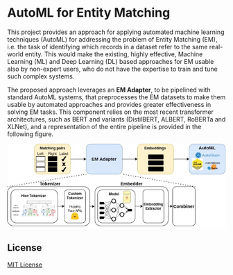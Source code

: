 # AutoML for Entity Matching

This project provides an approach for applying automated machine learning techniques (AutoML) for addressing the problem of Entity Matching (EM), i.e. the task of identifying which records in a dataset refer to the same real-world entity. This would make the existing, highly effective, Machine Learning (ML) and Deep Learning (DL) based approaches for EM usable also by non-expert users, who do not have the expertise to train and tune such complex systems.

The proposed approach leverages an **EM Adapter**, to be pipelined with standard AutoML systems, that preprocesses the EM datasets to make them usable by automated approaches and provides greater effectiveness in solving EM tasks. This component relies on the most recent transformer architectures, such as BERT and variants (DistilBERT, ALBERT, RoBERTa and XLNet), and a representation of the entire pipeline is provided in the following figure.

![EMAdapterArchitecture](doc/figures/EMAdapterArchitecture.jpg)

## License
[MIT License](LICENSE)
